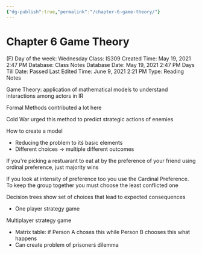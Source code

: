 ```yaml
---
{"dg-publish":true,"permalink":"/chapter-6-game-theory/"}
---
```


# Chapter 6 Game Theory

(F) Day of the week: Wednesday
Class: IS309
Created Time: May 19, 2021 2:47 PM
Database: Class Notes Database
Date: May 19, 2021 2:47 PM
Days Till Date: Passed
Last Edited Time: June 9, 2021 2:21 PM
Type: Reading Notes

Game Theory: application of mathematical models to understand interactions among actors in IR

Formal Methods contributed a lot here

Cold War urged this method to predict strategic actions of enemies

How to create a model

- Reducing the problem to itś basic elements
- Different choices → multiple different outcomes

If you're picking a restuarant to eat at by the preference of your friend using ordinal preference, just majority wins

If you look at intensity of preference too you use the Cardinal Preference. To keep the group together you must choose the least conflicted one

Decision trees show set of choices that lead to expected consequences

- One player strategy game

Multiplayer strategy game

- Matrix table: if Person A choses this while Person B chooses this what happens
- Can create problem of prisonerś dilemma